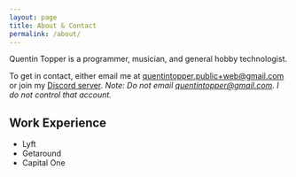 ```yaml
---
layout: page
title: About & Contact
permalink: /about/
---
```


Quentin Topper is a programmer, musician, and general hobby technologist.

To get in contact, either email me at [quentintopper.public+web@gmail.com](mailto://quentintopper.public@gmail.com) or join my [Discord server](https://discord.gg/CgH6VheMS9). _Note: Do not email quentintopper@gmail.com. I do not control that account._

## Work Experience
* Lyft
* Getaround
* Capital One
